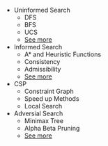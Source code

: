* Uninformed Search
    * DFS
    * BFS
    * UCS
    * [See more](./UniformedSearch.md)
* Informed Search
    * A* and Heuristic Functions
    * Consistency
    * Admissibility
    * [See more](./InformedSearch.md)
* CSP
    * Constraint Graph
    * Speed up Methods
    * Local Search
* Adversial Search
    * Minimax Tree
    * Alpha Beta Pruning
    * [See more](./MultipleAgents.md)